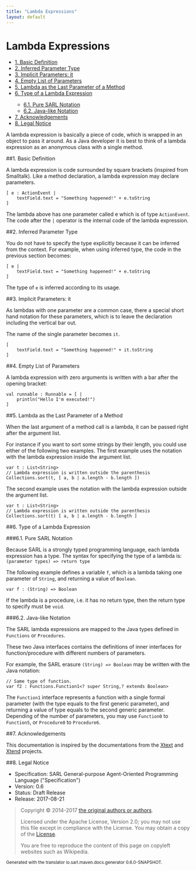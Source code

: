 ```yaml
---
title: "Lambda Expressions"
layout: default
---
```


# Lambda Expressions


<ul class="page_outline" id="page_outline">

<li><a href="#1-basic-definition">1. Basic Definition</a></li>
<li><a href="#2-inferred-parameter-type">2. Inferred Parameter Type</a></li>
<li><a href="#3-implicit-parameters-it">3. Implicit Parameters: it</a></li>
<li><a href="#4-empty-list-of-parameters">4. Empty List of Parameters</a></li>
<li><a href="#5-lambda-as-the-last-parameter-of-a-method">5. Lambda as the Last Parameter of a Method</a></li>
<li><a href="#6-type-of-a-lambda-expression">6. Type of a Lambda Expression</a></li>
<ul>
  <li><a href="#6-1-pure-sarl-notation">6.1. Pure SARL Notation</a></li>
  <li><a href="#6-2-java-like-notation">6.2. Java-like Notation</a></li>
</ul>
<li><a href="#7-acknowledgements">7. Acknowledgements</a></li>
<li><a href="#8-legal-notice">8. Legal Notice</a></li>

</ul>


A lambda expression is basically a piece of code, which is wrapped 
in an object to pass it around. As a Java developer it is best to 
think of a lambda expression as an anonymous class with a single 
method.


##1. Basic Definition

A lambda expression is code surrounded by square brackets (inspired from Smalltalk).
Like a method declaration, a lambda expression may declare parameters.

```sarl
[ e : ActionEvent |
	textField.text = "Something happened!" + e.toString
]
```


The lambda above has one parameter called e which is of type `ActionEvent`.
The code after the `|` operator is the internal code of the lambda expression.


##2. Inferred Parameter Type

You do not have to specify the type explicitly because it can be inferred from the context.
For example, when using inferred type, the code in the previous section becomes:

```sarl
[ e |
	textField.text = "Something happened!" + e.toString
]
```


The type of `e` is inferred according to its usage.


##3. Implicit Parameters: it

As lambdas with one parameter are a common case, there  a special short hand notation
for these parameters, which is to leave the declaration including the vertical bar out.

The name of the single parameter becomes `it`.

```sarl
[
	textField.text = "Something happened!" + it.toString
]
```



##4. Empty List of Parameters

A lambda expression with zero arguments is written with a bar after the opening bracket:

```sarl
val runnable : Runnable = [ |
	println("Hello I'm executed!")
]
```



##5. Lambda as the Last Parameter of a Method

When the last argument of a method call is a lambda, it can be passed right after the argument list.

For instance if you want to sort some strings by their length, you could use either of the following two examples.
The first example uses the notation with the lambda expression inside the argument list.

```sarl
var t : List<String>
// Lambda expression is written outside the parenthesis
Collections.sort(t, [ a, b | a.length - b.length ])
```


The second example uses the notation with the lambda expression outside the argument list.

```sarl
var t : List<String>
// Lambda expression is written outside the parenthesis
Collections.sort(t) [ a, b | a.length - b.length ]
```



##6. Type of a Lambda Expression

###6.1. Pure SARL Notation

Because SARL is a strongly typed programming language, each lambda expression has a type.
The syntax for specifying the type of a lambda is: `(parameter types) => return type`

The following example defines a variable `f`, which is a lambda taking one parameter of `String`, and
returning a value of `Boolean`. 

```sarl
var f : (String) => Boolean
```


If the lambda is a procedure, i.e. it has no return type, then the return type to specify must be `void`.


###6.2. Java-like Notation

The SARL lambda expressions are mapped to the Java types defined in `Functions` or `Procedures`.


These two Java interfaces contains the definitions of inner interfaces for function/procedure with
different numbers of parameters.

For example, the SARL erasure `(String) => Boolean` may be written with the Java notation:

```sarl
// Same type of function.
var f2 : Functions.Function1<? super String,? extends Boolean>
```



The `Function1` interface represents a function with a single formal parameter (with the type equals to the first generic parameter),
and returning a value of type equals to the second generic parameter.
Depending of the number of parameters, you may use `Function0` to `Function5`, or `Procedure0` to `Procedure6`. 



##7. Acknowledgements

This documentation is inspired by the documentations from the
[Xtext](https://www.eclipse.org/Xtext/documentation.html) and
[Xtend](https://www.eclipse.org/xtend/documentation.html) projects.

##8. Legal Notice

* Specification: SARL General-purpose Agent-Oriented Programming Language ("Specification")
* Version: 0.6
* Status: Draft Release
* Release: 2017-08-21

> Copyright &copy; 2014-2017 [the original authors or authors](http://www.sarl.io/about/index.html).
>
> Licensed under the Apache License, Version 2.0;
> you may not use this file except in compliance with the License.
> You may obtain a copy of the [License](http://www.apache.org/licenses/LICENSE-2.0).
>
> You are free to reproduce the content of this page on copyleft websites such as Wikipedia.

<small>Generated with the translator io.sarl.maven.docs.generator 0.6.0-SNAPSHOT.</small>